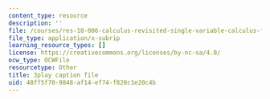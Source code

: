 ```yaml
---
content_type: resource
description: ''
file: /courses/res-18-006-calculus-revisited-single-variable-calculus-fall-2010/48ff5f709848af14ef74f828c1e20c4b_WfdBrggGJyg.srt
file_type: application/x-subrip
learning_resource_types: []
license: https://creativecommons.org/licenses/by-nc-sa/4.0/
ocw_type: OCWFile
resourcetype: Other
title: 3play caption file
uid: 48ff5f70-9848-af14-ef74-f828c1e20c4b
---
```

